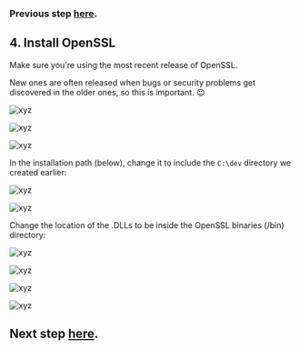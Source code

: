 ### Previous step [here](https://github.com/sqlitebrowser/sqlitebrowser/wiki/Win64-setup-—-Step-3-—-Create-dev-&-git_repos-directories).

## 4. Install OpenSSL

Make sure you're using the most recent release of OpenSSL.

New ones are often released when bugs or security problems get discovered in the older ones, so this
is important. :wink:

![xyz](https://github.com/sqlitebrowser/db4s-screenshots/raw/master/wiki/win64_install/04-install_openssl/013.png)

![xyz](https://github.com/sqlitebrowser/db4s-screenshots/raw/master/wiki/win64_install/04-install_openssl/014.png)

![xyz](https://github.com/sqlitebrowser/db4s-screenshots/raw/master/wiki/win64_install/04-install_openssl/015.png)

In the installation path (below), change it to include the `C:\dev` directory we created earlier:

![xyz](https://github.com/sqlitebrowser/db4s-screenshots/raw/master/wiki/win64_install/04-install_openssl/016.png)

![xyz](https://github.com/sqlitebrowser/db4s-screenshots/raw/master/wiki/win64_install/04-install_openssl/017.png)

Change the location of the .DLLs to be inside the OpenSSL binaries (/bin) directory:

![xyz](https://github.com/sqlitebrowser/db4s-screenshots/raw/master/wiki/win64_install/04-install_openssl/018.png)

![xyz](https://github.com/sqlitebrowser/db4s-screenshots/raw/master/wiki/win64_install/04-install_openssl/019.png)

![xyz](https://github.com/sqlitebrowser/db4s-screenshots/raw/master/wiki/win64_install/04-install_openssl/020.png)

![xyz](https://github.com/sqlitebrowser/db4s-screenshots/raw/master/wiki/win64_install/04-install_openssl/021.png)

## Next step [here](https://github.com/sqlitebrowser/sqlitebrowser/wiki/Win64-setup-—-Step-5-—-Install-CMake).